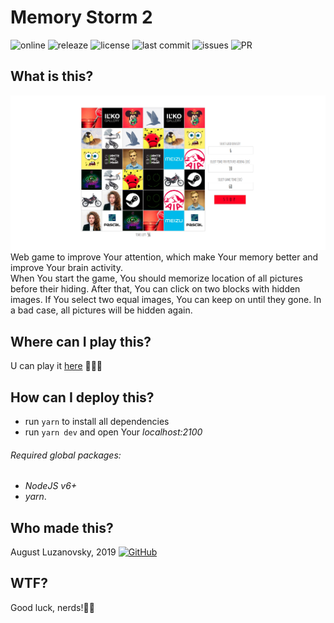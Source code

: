 # Memory Storm 2

![online](https://img.shields.io/website?url=https%3A%2F%2Fbringmetheaugust.github.io%2FmemoryStorm%2F) ![releaze](https://img.shields.io/github/v/release/bringmetheaugust/Memory-Storm-2) ![license](https://img.shields.io/github/license/bringmetheaugust/Memory-Storm-2) ![last commit](https://img.shields.io/github/release-date/bringmetheaugust/Memory-Storm-2) ![issues](https://img.shields.io/github/issues-raw/bringmetheaugust/Memory-Storm-2) ![PR](https://img.shields.io/github/issues-pr-raw/bringmetheaugust/Memory-Storm-2)

## What is this?   

![memory storm](./icon.png)
Web game to improve Your attention, which make Your memory better and improve Your brain activity.    
When You start the game, You should memorize location of all pictures before their hiding.
After that, You can click on two blocks with hidden images.
If You select two equal images, You can keep on until they gone.
In a bad case, all pictures will be hidden again.

## Where can I play this?

U can play it [here](https://bringmetheaugust.github.io/memoryStorm) 👩🏻‍💻

## How can I deploy this?

 * run `yarn` to install all dependencies
 * run `yarn dev` and open Your *localhost:2100*
 
###### Required global packages:

 * *NodeJS v6+*
 * *yarn*.

## Who made this?

August Luzanovsky, 2019 [![GitHub](https://img.shields.io/badge/-GitHub-000?&logo=github)](https://github.com/bringmetheaugust)

## WTF? 

Good luck, nerds!🧑‍🦼
